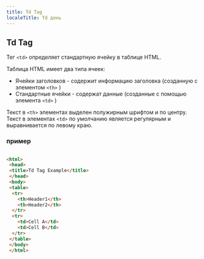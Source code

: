 ```yaml
---
title: Td Tag
localeTitle: Td день
---
```

## Td Tag

Тег `<td>` определяет стандартную ячейку в таблице HTML.

Таблица HTML имеет два типа ячеек:

*   Ячейки заголовков - содержит информацию заголовка (созданную с элементом `<th>` )
*   Стандартные ячейки - содержат данные (созданные с помощью элемента `<td>` )

Текст в `<th>` элементах выделен полужирным шрифтом и по центру. Текст в элементах `<td>` по умолчанию является регулярным и выравнивается по левому краю.

### пример

```html

<html> 
 <head> 
 <title>Td Tag Example</title> 
 </head> 
 <body> 
 <table> 
  <tr> 
    <th>Header1</th> 
    <th>Header2</th> 
  </tr> 
  <tr> 
    <td>Cell A</td> 
    <td>Cell B</td> 
  </tr> 
 </table> 
 </body> 
 </html> 

```